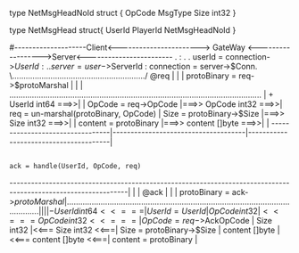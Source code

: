 type NetMsgHeadNoId struct {
	OpCode   MsgType
	Size     int32
}

type NetMsgHead struct{
	UserId   PlayerId
	NetMsgHeadNoId
}

#--------------------Client<-----------------------> GateWay <------------------>Server<------------------------
                       . <clientManage>                 : <serverManage>            .
                       . userId = connection->$UserId   :                           .
                       . server = user->$ServerId       : connection = server->$Conn.
                       \.........................................................../
@req                             |                                     |                                       |
protoBinary = req->$protoMarshal |                                     |                                       |
................................................................................................................
                                 |     +    UserId      int64     ===>>|                                       |
OpCode  = req->OpCode            |===>>     OpCode      int32     ===>>| req = un-marshal(protoBinary, OpCode) |
Size    = protoBinary->$Size     |===>>     Size        int32     ===>>|                                       |
content = protoBinary            |===>>     content     []byte    ===>>|                                       |
---------------------------------|-------------------------------------|---------------------------------------|


                                                                         ack = handle(UserId, OpCode, req)
---------------------------------------------------------------------------------------------------------------|
                                 |                                     |  @ack                                 |
                                 |                                     |  protoBinary = ack->$protoMarshal     |
................................................................................................................
                                 |                                     |                                       |
                                 |     -    UserId      int64     <<===|  UserId  = UserId                     |
OpCode      int32                |<<===     OpCode      int32     <<===|  OpCode  = req->$AckOpCode            |
Size        int32                |<<===     Size        int32     <<===|  Size    = protoBinary->$Size         |
content     []byte               |<<===     content     []byte    <<===|  content = protoBinary                |

